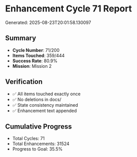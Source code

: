 # Enhancement Cycle 71 Report

Generated: 2025-08-23T20:01:58.130097

## Summary
- **Cycle Number**: 71/200
- **Items Touched**: 359/444
- **Success Rate**: 80.9%
- **Mission**: Mission 2

## Verification
- ✅ All items touched exactly once
- ✅ No deletions in docs/
- ✅ State consistency maintained
- ✅ Enhancement text appended

## Cumulative Progress
- Total Cycles: 71
- Total Enhancements: 31524
- Progress to Goal: 35.5%

